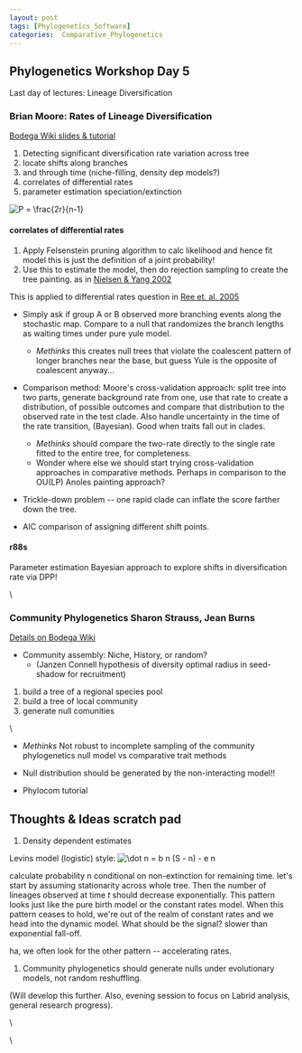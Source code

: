 ```yaml
---
layout: post
tags: [Phylogenetics_Software]
categories:  Comparative_Phylogenetics
---
```






 





Phylogenetics Workshop Day 5
----------------------------

Last day of lectures: Lineage Diversification

### Brian Moore: Rates of Lineage Diversification

[Bodega Wiki slides &
tutorial](http://bodegaphylo.wikispot.org/Diversification_Rates_%28Moore%29 "http://bodegaphylo.wikispot.org/Diversification_Rates_%28Moore%29")

1.  Detecting significant diversification rate variation across tree
2.  locate shifts along branches
3.  and through time (niche-filling, density dep models?)
4.  correlates of differential rates
5.  parameter estimation speciation/extinction

![ P = \\frac{2r}{n-1}
](http://openwetware.org/images/math/2/7/c/27c62056e13cc9ba6d2455dd467aaf0a.png)

#### correlates of differential rates

1.  Apply Felsenstein pruning algorithm to calc likelihood and hence fit
    model this is just the definition of a joint probability!
2.  Use this to estimate the model, then do rejection sampling to create
    the tree painting. as in [Nielsen & Yang
    2002](http://www.ncbi.nlm.nih.gov/pubmed/12396587 "pmid:12396587")

This is applied to differential rates question in [Ree et. al.
2005](http://www.ncbi.nlm.nih.gov/pubmed/16396171 "pmid:16396171")

-   Simply ask if group A or B observed more branching events along the
    stochastic map. Compare to a null that randomizes the branch lengths
    as waiting times under pure yule model.
    -   *Methinks* this creates null trees that violate the coalescent
        pattern of longer branches near the base, but guess Yule is the
        opposite of coalescent anyway...

-   Comparison method: Moore's cross-validation approach: split tree
    into two parts, generate background rate from one, use that rate to
    create a distribution, of possible outcomes and compare that
    distribution to the observed rate in the test clade. Also handle
    uncertainty in the time of the rate transition, (Bayesian). Good
    when traits fall out in clades.
    -   *Methinks* should compare the two-rate directly to the single
        rate fitted to the entire tree, for completeness.
    -   Wonder where else we should start trying cross-validation
        approaches in comparative methods. Perhaps in comparison to the
        OU(LP) Anoles painting approach?

-   Trickle-down problem -- one rapid clade can inflate the score
    farther down the tree.
-   AIC comparison of assigning different shift points.

#### r88s

Parameter estimation Bayesian approach to explore shifts in
diversification rate via DPP!

\

### Community Phylogenetics Sharon Strauss, Jean Burns

[Details on Bodega
Wiki](http://bodegaphylo.wikispot.org/Community_Phylogenetics "http://bodegaphylo.wikispot.org/Community_Phylogenetics")

-   Community assembly: Niche, History, or random?
    -   (Janzen Connell hypothesis of diversity optimal radius in
        seed-shadow for recruitment)

1.  build a tree of a regional species pool
2.  build a tree of local community
3.  generate null comunities

\

-   *Methinks* Not robust to incomplete sampling of the community
    phylogenetics null model vs comparative trait methods

-   Null distribution should be generated by the non-interacting model!!

-   Phylocom tutorial

Thoughts & Ideas scratch pad
----------------------------

1.  Density dependent estimates

Levins model (logistic) style: ![ \\dot n = b n (S - n) - e n
](http://openwetware.org/images/math/f/a/4/fa43e4271b9fd0673552b69b447d9860.png)

calculate probability n conditional on non-extinction for remaining
time. let's start by assuming stationarity across whole tree. Then the
number of lineages observed at time *t* should decrease exponentially.
This pattern looks just like the pure birth model or the constant rates
model. When this pattern ceases to hold, we're out of the realm of
constant rates and we head into the dynamic model. What should be the
signal? slower than exponential fall-off.

ha, we often look for the other pattern -- accelerating rates.

1.  Community phylogenetics should generate nulls under evolutionary
    models, not random reshuffling.

(Will develop this further. Also, evening session to focus on Labrid
analysis, general research progress).

\

\

